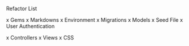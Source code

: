 Refactor List

  x Gems
  x Markdowns
  x Environment
  x Migrations
  x Models
  x Seed File
  x User Authentication

  x Controllers
  x Views
  x CSS